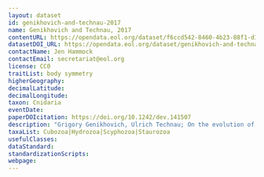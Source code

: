 ```yaml
---
layout: dataset
id: genikhovich-and-technau-2017
name: Genikhovich and Technau, 2017
contentURL: https://opendata.eol.org/dataset/f6ccd542-8460-4b23-88f1-d15fe36f1d28/resource/b34b75ef-6474-465b-a2ef-917c0d279c7e/download/genikhovichetal2017.zip
datasetDOI_URL: https://opendata.eol.org/dataset/genikhovich-and-technau-2017
contactName: Jen Hammock
contactEmail: secretariat@eol.org
license: CC0
traitList: body symmetry
higherGeography:
decimalLatitude:
decimalLongitude:
taxon: Cnidaria
eventDate:
paperDOIcitation: https://doi.org/10.1242/dev.141507
description: "Grigory Genikhovich, Ulrich Technau; On the evolution of bilaterality. Development 1 October 2017; 144 (19): 3392,Aei3404. doi: https://doi.org/10.1242/dev.141507"
taxaList: Cubozoa|Hydrozoa|Scyphozoa|Staurozoa
usefulClasses:
dataStandard:
standardizationScripts:
webpage:
---
```


